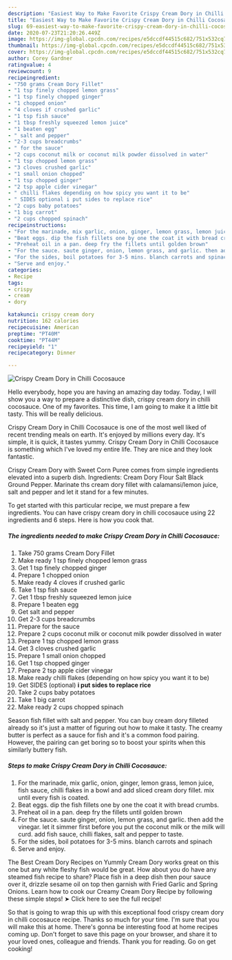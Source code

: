 ```yaml
---
description: "Easiest Way to Make Favorite Crispy Cream Dory in Chilli Cocosauce"
title: "Easiest Way to Make Favorite Crispy Cream Dory in Chilli Cocosauce"
slug: 69-easiest-way-to-make-favorite-crispy-cream-dory-in-chilli-cocosauce
date: 2020-07-23T21:20:26.449Z
image: https://img-global.cpcdn.com/recipes/e5dccdf44515c682/751x532cq70/crispy-cream-dory-in-chilli-cocosauce-recipe-main-photo.jpg
thumbnail: https://img-global.cpcdn.com/recipes/e5dccdf44515c682/751x532cq70/crispy-cream-dory-in-chilli-cocosauce-recipe-main-photo.jpg
cover: https://img-global.cpcdn.com/recipes/e5dccdf44515c682/751x532cq70/crispy-cream-dory-in-chilli-cocosauce-recipe-main-photo.jpg
author: Corey Gardner
ratingvalue: 4
reviewcount: 9
recipeingredient:
- "750 grams Cream Dory Fillet"
- "1 tsp finely chopped lemon grass"
- "1 tsp finely chopped ginger"
- "1 chopped onion"
- "4 cloves if crushed garlic"
- "1 tsp fish sauce"
- "1 tbsp freshly squeezed lemon juice"
- "1 beaten egg"
- " salt and pepper"
- "2-3 cups breadcrumbs"
- " for the sauce"
- "2 cups coconut milk or coconut milk powder dissolved in water"
- "1 tsp chopped lemon grass"
- "3 cloves crushed garlic"
- "1 small onion chopped"
- "1 tsp chopped ginger"
- "2 tsp apple cider vinegar"
- " chilli flakes depending on how spicy you want it to be"
- " SIDES optional i put sides to replace rice"
- "2 cups baby potatoes"
- "1 big carrot"
- "2 cups chopped spinach"
recipeinstructions:
- "For the marinade, mix garlic, onion, ginger, lemon grass, lemon juice, fish sauce, chilli flakes in a bowl and add sliced cream dory fillet. mix until every fish is coated."
- "Beat eggs. dip the fish fillets one by one the coat it with bread crumbs."
- "Preheat oil in a pan. deep fry the fillets until golden brown"
- "For the sauce. saute ginger, onion, lemon grass, and garlic. then add the vinegar. let it simmer first before you put the coconut milk or the milk will curd. add fish sauce, chilli flakes, salt and pepper to taste."
- "For the sides, boil potatoes for 3-5 mins. blanch carrots and spinach"
- "Serve and enjoy."
categories:
- Recipe
tags:
- crispy
- cream
- dory

katakunci: crispy cream dory 
nutrition: 162 calories
recipecuisine: American
preptime: "PT40M"
cooktime: "PT44M"
recipeyield: "1"
recipecategory: Dinner

---
```



![Crispy Cream Dory in Chilli Cocosauce](https://img-global.cpcdn.com/recipes/e5dccdf44515c682/751x532cq70/crispy-cream-dory-in-chilli-cocosauce-recipe-main-photo.jpg)

Hello everybody, hope you are having an amazing day today. Today, I will show you a way to prepare a distinctive dish, crispy cream dory in chilli cocosauce. One of my favorites. This time, I am going to make it a little bit tasty. This will be really delicious.

Crispy Cream Dory in Chilli Cocosauce is one of the most well liked of recent trending meals on earth. It's enjoyed by millions every day. It's simple, it is quick, it tastes yummy. Crispy Cream Dory in Chilli Cocosauce is something which I've loved my entire life. They are nice and they look fantastic.

Crispy Cream Dory with Sweet Corn Puree comes from simple ingredients elevated into a superb dish. Ingredients: Cream Dory Flour Salt Black Ground Pepper. Marinate ths cream dory fillet with calamansi/lemon juice, salt and pepper and let it stand for a few minutes.


To get started with this particular recipe, we must prepare a few ingredients. You can have crispy cream dory in chilli cocosauce using 22 ingredients and 6 steps. Here is how you cook that.

##### The ingredients needed to make Crispy Cream Dory in Chilli Cocosauce:

1. Take 750 grams Cream Dory Fillet
1. Make ready 1 tsp finely chopped lemon grass
1. Get 1 tsp finely chopped ginger
1. Prepare 1 chopped onion
1. Make ready 4 cloves if crushed garlic
1. Take 1 tsp fish sauce
1. Get 1 tbsp freshly squeezed lemon juice
1. Prepare 1 beaten egg
1. Get  salt and pepper
1. Get 2-3 cups breadcrumbs
1. Prepare  for the sauce
1. Prepare 2 cups coconut milk or coconut milk powder dissolved in water
1. Prepare 1 tsp chopped lemon grass
1. Get 3 cloves crushed garlic
1. Prepare 1 small onion chopped
1. Get 1 tsp chopped ginger
1. Prepare 2 tsp apple cider vinegar
1. Make ready  chilli flakes (depending on how spicy you want it to be)
1. Get  SIDES (optional) **i put sides to replace rice**
1. Take 2 cups baby potatoes
1. Take 1 big carrot
1. Make ready 2 cups chopped spinach


Season fish fillet with salt and pepper. You can buy cream dory filleted already so it&#39;s just a matter of figuring out how to make it tasty. The creamy butter is perfect as a sauce for fish and it&#39;s a common food pairing. However, the pairing can get boring so to boost your spirits when this similarly buttery fish. 

##### Steps to make Crispy Cream Dory in Chilli Cocosauce:

1. For the marinade, mix garlic, onion, ginger, lemon grass, lemon juice, fish sauce, chilli flakes in a bowl and add sliced cream dory fillet. mix until every fish is coated.
1. Beat eggs. dip the fish fillets one by one the coat it with bread crumbs.
1. Preheat oil in a pan. deep fry the fillets until golden brown
1. For the sauce. saute ginger, onion, lemon grass, and garlic. then add the vinegar. let it simmer first before you put the coconut milk or the milk will curd. add fish sauce, chilli flakes, salt and pepper to taste.
1. For the sides, boil potatoes for 3-5 mins. blanch carrots and spinach
1. Serve and enjoy.


The Best Cream Dory Recipes on Yummly Cream Dory works great on this one but any white fleshy fish would be great. How about you do have any steamed fish recipe to share? Place fish in a deep dish then pour sauce over it, drizzle sesame oil on top then garnish with Fried Garlic and Spring Onions. Learn how to cook our Creamy Cream Dory Recipe by following these simple steps! ➤ Click here to see the full recipe! 

So that is going to wrap this up with this exceptional food crispy cream dory in chilli cocosauce recipe. Thanks so much for your time. I'm sure that you will make this at home. There's gonna be interesting food at home recipes coming up. Don't forget to save this page on your browser, and share it to your loved ones, colleague and friends. Thank you for reading. Go on get cooking!
